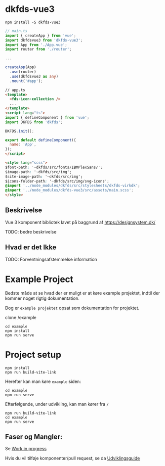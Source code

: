 # dkfds-vue3

```
npm install -S dkfds-vue3
```


```typescript
// main.ts
import { createApp } from 'vue';
import dkfdsvue3 from 'dkfds-vue3';
import App from './App.vue';
import router from './router';

...

createApp(App)
  .use(router)
  .use(dkfdsvue3 as any)
  .mount('#app');
```


```html
// app.ts
<template>
  <fds-icon-collection />
  ...
</template>
<script lang="ts">
import { defineComponent } from 'vue';
import DKFDS from 'dkfds';

DKFDS.init();

export default defineComponent({
  name: 'App',
});
</script>

<style lang="scss">
$font-path: '~dkfds/src/fonts/IBMPlexSans/';
$image-path: '~dkfds/src/img';
$site-image-path: '~dkfds/src/img';
$icons-folder-path: '~dkfds/src/img/svg-icons';
@import '../node_modules/dkfds/src/stylesheets/dkfds-virkdk';
@import '../node_modules/dkfds-vue3/src/assets/main.scss';
</style>
```

## Beskrivelse

Vue 3 komponent bibliotek lavet på baggrund af https://designsystem.dk/

TODO: bedre beskrivelse

## Hvad er det Ikke

TODO: Forventningsafstemmelse information

# Example Project

Bedste måde at se hvad der er muligt er at køre example projektet, indtil der kommer noget rigtig dokumentation.

Dog er `example projektet` opsat som dokumentation for projektet.

clone /example
```
cd example
npm install
npm run serve
```



# Project setup
```
npm install
npm run build-vite-link
```
Herefter kan man køre `example` siden:
```
cd example
npm run serve
```

Efterfølgende, under udvikling, kan man kører fra `/`
```
npm run build-vite-link
cd example
npm run serve
```

## Faser og Mangler:

Se [Work in progress](./dokumentation/WIP.md)

Hvis du vil tilføje komponenter/pull request, se da [Udviklingsguide](./dokumentation/UdviklingsGuide.md)


